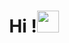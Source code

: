 <h1 align="center">Hi !<img src="https://media.giphy.com/media/hvRJCLFzcasrR4ia7z/giphy.gif" width="35"></h1>
